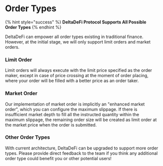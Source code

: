 # Order Types

{% hint style="success" %}
**DeltaDeFi Protocol Supports All Possible Order Types**
{% endhint %}

DeltaDeFi can empower all order types existing in traditional finance. However, at the initial stage, we will only support limit orders and market orders.

### Limit Order

Limit orders will always execute with the limit price specified as the order maker, except in case of price crossing at the moment of order placing, where your order will be filled with a better price as an order taker.

### Market Order

Our implementation of market order is implicitly an "enhanced market order", which you can configure the maximum slippage. If there is insufficient market depth to fill all the instructed quantity within the maximum slippage, the remaining order size will be created as limit order at the market price when the order is submitted.

### Other Order Types

With current architecture, DeltaDeFi can be upgraded to support more order types. Please provide direct feedback to the team if you think any additional order type could benefit you or other potential users!
